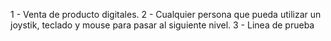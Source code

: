 1 - Venta de producto digitales.
2 - Cualquier persona que pueda utilizar un joystik, teclado y mouse para pasar al siguiente nivel.
3 - Linea de prueba